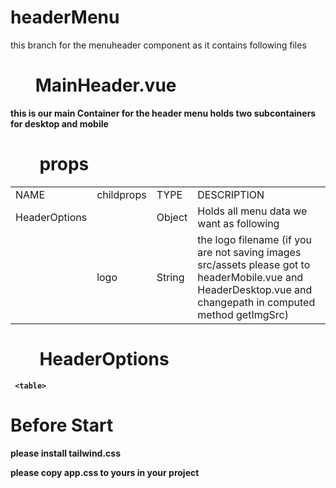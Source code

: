 <h1>headerMenu</h1>
<p>this  branch for the menuheader component as it contains following files</p>






 <h1 style="border:0px !important"><strong>&nbsp &nbsp&nbsp &nbspMainHeader.vue<strong></h1>
<span>this is our main Container for the header menu holds two subcontainers for desktop and mobile</span>
  
 <h1 style="border:0px !important"><strong>&nbsp &nbsp&nbsp &nbsp props <strong></h1>
   
   <table>
    <tr><td>NAME</td><td>childprops</td><td>TYPE</td><td>DESCRIPTION</td></tr>
    <tr><td>HeaderOptions</td><td></td><td>Object</td><td>Holds all menu data we want as following</td></tr>
       <tr></td><td><td>logo</td><td>String</td><td>the logo filename  (if you are not  saving images src/assets please got to headerMobile.vue and HeaderDesktop.vue and changepath in computed method  getImgSrc) </td></tr>
   </table>
    <h1 style="border:0px !important"><strong>&nbsp &nbsp&nbsp &nbsp HeaderOptions <strong></h1>
   
     <table>
  
   </table>




<h1><strong>Before Start <strong></h1>

<span>please install tailwind.css</span>

<span>please copy app.css to yours in your project</span>

